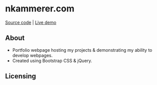 # nkammerer.com
[Source code](https://github.com/nxrada/nkammerer.com) | [Live demo](https://www.nkammerer.com)

## About 
- Portfolio webpage hosting my projects & demonstrating my ability to develop webpages. 
- Created using Bootstrap CSS & jQuery. 

## Licensing 
